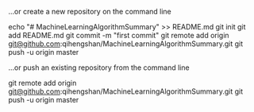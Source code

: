 …or create a new repository on the command line

echo "# MachineLearningAlgorithmSummary" >> README.md
git init
git add README.md
git commit -m "first commit"
git remote add origin git@github.com:qihengshan/MachineLearningAlgorithmSummary.git
git push -u origin master

…or push an existing repository from the command line

git remote add origin git@github.com:qihengshan/MachineLearningAlgorithmSummary.git
git push -u origin master


